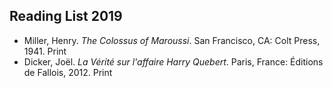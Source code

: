 ## Reading List 2019

<ul class="list-reset">
  <li class="mb1">Miller, Henry. <em>The Colossus of Maroussi</em>. San Francisco, CA: Colt Press, 1941. Print</li>
  <li class="mb1">Dicker, Joël. <em>La Vérité sur l'affaire Harry Quebert</em>. Paris, France: Éditions de Fallois, 2012. Print</li>
</ul>

